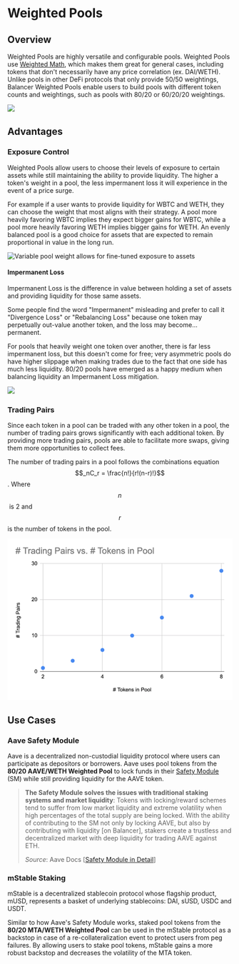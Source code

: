 # Weighted Pools

## Overview

Weighted Pools are highly versatile and configurable pools. Weighted Pools use [Weighted Math](../../concepts/math/weighted-math.md), which makes them great for general cases, including tokens that don't necessarily have any price correlation (ex. DAI/WETH). Unlike pools in other DeFi protocols that only provide 50/50 weightings, Balancer Weighted Pools enable users to build pools with different token counts and weightings, such as pools with 80/20 or 60/20/20 weightings.

![](https://lh5.googleusercontent.com/0GwiW7l34zVaJGBEHl3UATWh1U4IrzUjeYOzdCA4aUuAZWbaAnv8o6AF7CuLbkIuUAEX\_NpbLCYdChkgTb17x28Ra1M6xqqnhuAj4Uo4ZpBnwWPfEloTu6xS\_ujMznZJFWpYp5sD=s0)

## Advantages

### Exposure Control

Weighted Pools allow users to choose their levels of exposure to certain assets while still maintaining the ability to provide liquidity. The higher a token's weight in a pool, the less impermanent loss it will experience in the event of a price surge.

For example if a user wants to provide liquidity for WBTC and WETH, they can choose the weight that most aligns with their strategy. A pool more heavily favoring WBTC implies they expect bigger gains for WBTC, while a pool more heavily favoring WETH implies bigger gains for WETH. An evenly balanced pool is a good choice for assets that are expected to remain proportional in value in the long run.

![Variable pool weight allows for fine-tuned exposure to assets](https://lh4.googleusercontent.com/VwAkBtoNQLfuRFb3Wmb6YdEJwFyyR2WNXcEAkZGgJ7teCaYHeFK-ZEwC7kLYPiTdFWSjjRQA2y550pFkMqimjS5CZW2IKQ6A-RNPKzG27Ja2xK\_efAZkU63ZC5vq29EyCUaEVDzo=s0)

#### Impermanent Loss

Impermanent Loss is the difference in value between holding a set of assets and providing liquidity for those same assets.

Some people find the word "Impermanent" misleading and prefer to call it "Divergence Loss" or "Rebalancing Loss" because one token may perpetually out-value another token, and the loss may become... permanent.

For pools that heavily weight one token over another, there is far less impermanent loss, but this doesn't come for free; very asymmetric pools do have higher slippage when making trades due to the fact that one side has much less liquidity. 80/20 pools have emerged as a happy medium when balancing liquidity an Impermanent Loss mitigation.

![](../../.gitbook/assets/1\_riTMWg3dE3ewaL3A3Hko\_Q@2x.png)

### Trading Pairs

Since each token in a pool can be traded with any other token in a pool, the number of trading pairs grows significantly with each additional token. By providing more trading pairs, pools are able to facilitate more swaps, giving them more opportunities to collect fees.

The number of trading pairs in a pool follows the combinations equation $$_nC_r = \frac{n!}{r!(n-r)!}$$. Where $$n$$​ is 2 and $$r$$​is the number of tokens in the pool.

![](<../../.gitbook/assets/Screen Shot 2021-10-08 at 2.16.03 PM.png>)

## Use Cases

### Aave Safety Module

Aave is a decentralized non-custodial liquidity protocol where users can participate as depositors or borrowers. Aave uses pool tokens from the **80/20 AAVE/WETH Weighted Pool** to lock funds in their [Safety Module](https://docs.aave.com/aavenomics/safety-module) (SM) while still providing liquidity for the AAVE token.

> **The Safety Module solves the issues with traditional staking systems and market liquidity**: Tokens with locking/reward schemes tend to suffer from low market liquidity and extreme volatility when high percentages of the total supply are being locked. With the ability of contributing to the SM not only by locking AAVE, but also by contributing with liquidity \[on Balancer], stakers create a trustless and decentralized market with deep liquidity for trading AAVE against ETH.
>
> _Source_: Aave Docs \[[Safety Module in Detail](https://docs.aave.com/aavenomics/safety-module#safety-module-in-detail)]

### **mStable Staking**

mStable is a decentralized stablecoin protocol whose flagship product, mUSD, represents a basket of underlying stablecoins: DAI, sUSD, USDC and USDT.

Similar to how Aave's Safety Module works, staked pool tokens from the **80/20 MTA/WETH Weighted Pool** can be used in the mStable protocol as a backstop in case of a re-collateralization event to protect users from peg failures. By allowing users to stake pool tokens, mStable gains a more robust backstop and decreases the volatility of the MTA token.
